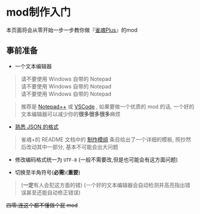 # mod制作入门

本页面将会从零开始一步一步教你做『[雀魂Plus](https://github.com/MajsoulPlus/majsoul-plus)』的mod

## 事前准备

* 一个文本编辑器
> 请不要使用 Windows 自带的 Notepad <br>请不要使用 Windows 自带的 Notepad <br>请不要使用 Windows 自带的 Notepad <br>

> 推荐是 [Notepad++](https://Notepad-plus-plus.org/) 或 [VSCode](https://code.visualstudio.com/) , 如果要做一个优质的 mod 的话, 一个好的文本编辑器可以减少你的**很多很多很多**麻烦

* [熟悉 JSON 的格式](https://github.com/MajsoulPlus/majsoul-plus/wiki/Format)

> 雀魂+的 README 文档中的 [制作模组](https://github.com/MajsoulPlus/majsoul-plus#%E5%88%B6%E4%BD%9C%E6%A8%A1%E7%BB%84) 条目给出了一个详细的模板, 照抄然后改动其中一部分, 基本不可能会出大问题

* 修改编码格式统一为 `UTF-8` (一般不需要改,但是也可能会有这方面问题)

* 切换至半角符号(**必需**)(**重要**)

> (**一定**有人会犯这方面的错)
> (一个好的文本编辑器会自动检测并高亮指出错误甚至还能自动修正错误)

~~四零:连这个都不懂做个屁 mod~~